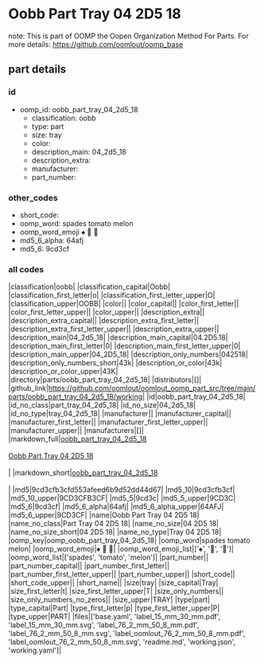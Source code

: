 # Oobb Part Tray 04 2D5 18  

note: This is part of OOMP the Oopen Organization Method For Parts. For more details: https://github.com/oomlout/oomp_base

##  part details





### id
* oomp_id: oobb_part_tray_04_2d5_18
  * classification: oobb
  * type: part
  * size: tray
  * color: 
  * description_main: 04_2d5_18
  * description_extra: 
  * manufacturer: 
  * part_number: 

### other_codes
* short_code: 
* oomp_word: spades tomato melon
* oomp_word_emoji :spades: :tomato: :melon:
* md5_6_alpha: 64afj
* md5_6: 9cd3cf

### all codes 
|classification|oobb|
|classification_capital|Oobb|
|classification_first_letter|o|
|classification_first_letter_upper|O|
|classification_upper|OOBB|
|color||
|color_capital||
|color_first_letter||
|color_first_letter_upper||
|color_upper||
|description_extra||
|description_extra_capital||
|description_extra_first_letter||
|description_extra_first_letter_upper||
|description_extra_upper||
|description_main|04_2d5_18|
|description_main_capital|04.2D5.18|
|description_main_first_letter|0|
|description_main_first_letter_upper|0|
|description_main_upper|04_2D5_18|
|description_only_numbers|042518|
|description_only_numbers_short|43k|
|description_or_color|43k|
|description_or_color_upper|43K|
|directory|parts/oobb_part_tray_04_2d5_18|
|distributors|[]|
|github_link|https://github.com/oomlout/oomlout_oomp_part_src/tree/main/parts/oobb_part_tray_04_2d5_18/working|
|id|oobb_part_tray_04_2d5_18|
|id_no_class|part_tray_04_2d5_18|
|id_no_size|04_2d5_18|
|id_no_type|tray_04_2d5_18|
|manufacturer||
|manufacturer_capital||
|manufacturer_first_letter||
|manufacturer_first_letter_upper||
|manufacturer_upper||
|manufacturers|[]|
|markdown_full|[oobb_part_tray_04_2d5_18](https://github.com/oomlout/oomlout_oomp_part_src/tree/main/parts/oobb_part_tray_04_2d5_18/working)<br>[](https://github.com/oomlout/oomlout_oomp_part_src/tree/main/parts/oobb_part_tray_04_2d5_18/working)<br>[Oobb Part Tray 04 2D5 18](https://github.com/oomlout/oomlout_oomp_part_src/tree/main/parts/oobb_part_tray_04_2d5_18/working)<br><br>|
|markdown_short|[oobb_part_tray_04_2d5_18](https://github.com/oomlout/oomlout_oomp_part_src/tree/main/parts/oobb_part_tray_04_2d5_18/working)<br><br>|
|md5|9cd3cfb3cfd553afeed6b9d52dd44d67|
|md5_10|9cd3cfb3cf|
|md5_10_upper|9CD3CFB3CF|
|md5_5|9cd3c|
|md5_5_upper|9CD3C|
|md5_6|9cd3cf|
|md5_6_alpha|64afj|
|md5_6_alpha_upper|64AFJ|
|md5_6_upper|9CD3CF|
|name|Oobb Part Tray 04 2D5 18|
|name_no_class|Part Tray 04 2D5 18|
|name_no_size|04 2D5 18|
|name_no_size_short|04 2D5 18|
|name_no_type|Tray 04 2D5 18|
|oomp_key|oomp_oobb_part_tray_04_2d5_18|
|oomp_word|spades tomato melon|
|oomp_word_emoji|:spades: :tomato: :melon:|
|oomp_word_emoji_list|[':spades:', ':tomato:', ':melon:']|
|oomp_word_list|['spades', 'tomato', 'melon']|
|part_number||
|part_number_capital||
|part_number_first_letter||
|part_number_first_letter_upper||
|part_number_upper||
|short_code||
|short_code_upper||
|short_name||
|size|tray|
|size_capital|Tray|
|size_first_letter|t|
|size_first_letter_upper|T|
|size_only_numbers||
|size_only_numbers_no_zeros||
|size_upper|TRAY|
|type|part|
|type_capital|Part|
|type_first_letter|p|
|type_first_letter_upper|P|
|type_upper|PART|
|files|['base.yaml', 'label_15_mm_30_mm.pdf', 'label_15_mm_30_mm.svg', 'label_76_2_mm_50_8_mm.pdf', 'label_76_2_mm_50_8_mm.svg', 'label_oomlout_76_2_mm_50_8_mm.pdf', 'label_oomlout_76_2_mm_50_8_mm.svg', 'readme.md', 'working.json', 'working.yaml']|
